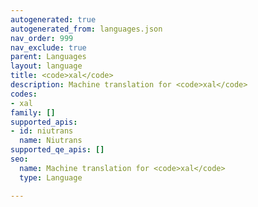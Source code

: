 ```yaml
---
autogenerated: true
autogenerated_from: languages.json
nav_order: 999
nav_exclude: true
parent: Languages
layout: language
title: <code>xal</code>
description: Machine translation for <code>xal</code>
codes:
- xal
family: []
supported_apis:
- id: niutrans
  name: Niutrans
supported_qe_apis: []
seo:
  name: Machine translation for <code>xal</code>
  type: Language

---
```


